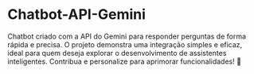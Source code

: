 # Chatbot-API-Gemini
Chatbot criado com a API do Gemini para responder perguntas de forma rápida e precisa. O projeto demonstra uma integração simples e eficaz, ideal para quem deseja explorar o desenvolvimento de assistentes inteligentes. Contribua e personalize para aprimorar funcionalidades! 🚀
